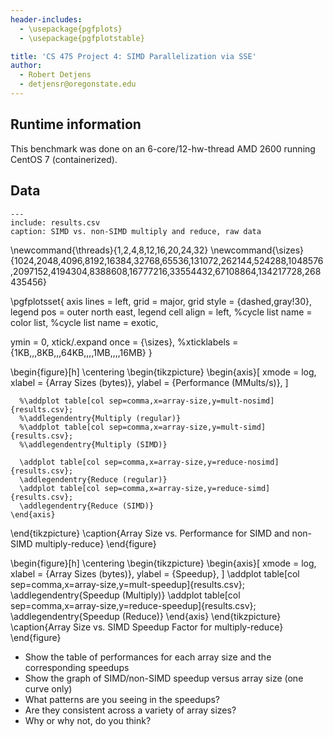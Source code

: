 ```yaml
---
header-includes:
  - \usepackage{pgfplots}
  - \usepackage{pgfplotstable}

title: 'CS 475 Project 4: SIMD Parallelization via SSE'
author:
  - Robert Detjens
  - detjensr@oregonstate.edu
---
```


## Runtime information

This benchmark was done on an 6-core/12-hw-thread AMD 2600 running CentOS 7 (containerized).

## Data

```table
---
include: results.csv
caption: SIMD vs. non-SIMD multiply and reduce, raw data
```

\newcommand{\threads}{1,2,4,8,12,16,20,24,32}
\newcommand{\sizes}{1024,2048,4096,8192,16384,32768,65536,131072,262144,524288,1048576,2097152,4194304,8388608,16777216,33554432,67108864,134217728,268435456}

<!-- \newcommand{\sizes}{1024,2048,4096,8192,16384,32768,65536,131072,262144,524288,1048576,2097152,4194304,8388608,16777216} -->

\pgfplotsset{
  axis lines = left,
  grid = major,
  grid style = {dashed,gray!30},
  legend pos = outer north east,
  legend cell align = left,
  %cycle list name = color list,
  %cycle list name = exotic,

  ymin = 0,
  xtick/.expand once = {\sizes},
  %xticklabels = {1KB,,,8KB,,,64KB,,,,1MB,,,,16MB}
}

\begin{figure}[h]
  \centering
  \begin{tikzpicture}
    \begin{axis}[
      xmode = log,
      xlabel = {Array Sizes (bytes)},
      ylabel = {Performance (MMults/s)},
    ]

      %\addplot table[col sep=comma,x=array-size,y=mult-nosimd]{results.csv};
      %\addlegendentry{Multiply (regular)}
      %\addplot table[col sep=comma,x=array-size,y=mult-simd]{results.csv};
      %\addlegendentry{Multiply (SIMD)}

      \addplot table[col sep=comma,x=array-size,y=reduce-nosimd]{results.csv};
      \addlegendentry{Reduce (regular)}
      \addplot table[col sep=comma,x=array-size,y=reduce-simd]{results.csv};
      \addlegendentry{Reduce (SIMD)}
    \end{axis}
  \end{tikzpicture}
  \caption{Array Size vs. Performance for SIMD and non-SIMD multiply-reduce}
\end{figure}

\begin{figure}[h]
  \centering
  \begin{tikzpicture}
    \begin{axis}[
      xmode = log,
      xlabel = {Array Sizes (bytes)},
      ylabel = {Speedup},
    ]
      \addplot table[col sep=comma,x=array-size,y=mult-speedup]{results.csv};
      \addlegendentry{Speedup (Multiply)}
      \addplot table[col sep=comma,x=array-size,y=reduce-speedup]{results.csv};
      \addlegendentry{Speedup (Reduce)}
    \end{axis}
  \end{tikzpicture}
  \caption{Array Size vs. SIMD Speedup Factor for multiply-reduce}
\end{figure}


- Show the table of performances for each array size and the corresponding speedups
- Show the graph of SIMD/non-SIMD speedup versus array size (one curve only)
- What patterns are you seeing in the speedups?
- Are they consistent across a variety of array sizes?
- Why or why not, do you think?
